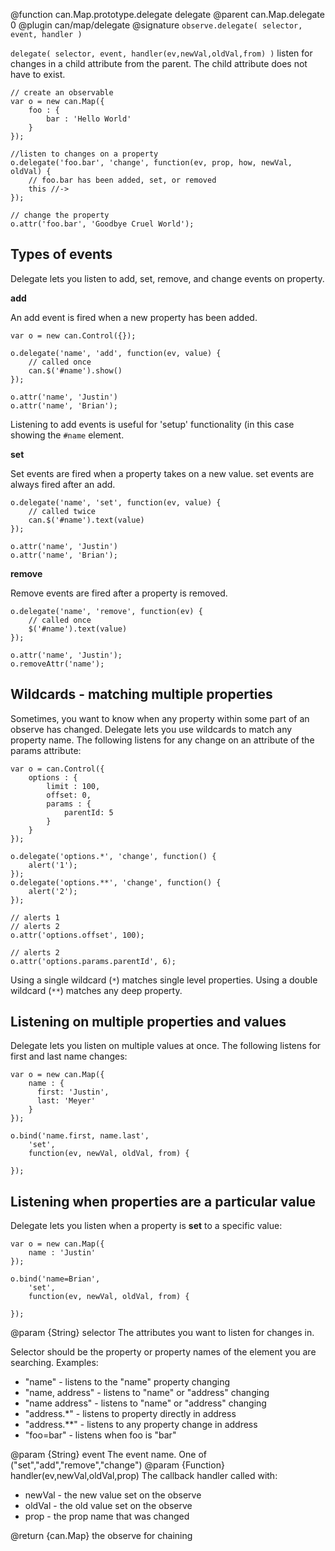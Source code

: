 @function can.Map.prototype.delegate delegate
@parent can.Map.delegate 0
@plugin can/map/delegate
@signature `observe.delegate( selector, event, handler )`

`delegate( selector, event, handler(ev,newVal,oldVal,from) )` listen for changes
in a child attribute from the parent. The child attribute
does not have to exist.

```
// create an observable
var o = new can.Map({
    foo : {
        bar : 'Hello World'
    }
});

//listen to changes on a property
o.delegate('foo.bar', 'change', function(ev, prop, how, newVal, oldVal) {
    // foo.bar has been added, set, or removed
    this //->
});

// change the property
o.attr('foo.bar', 'Goodbye Cruel World');
```

## Types of events

Delegate lets you listen to add, set, remove, and change events on property.

__add__

An add event is fired when a new property has been added.

```
var o = new can.Control({});

o.delegate('name', 'add', function(ev, value) {
    // called once
    can.$('#name').show()
});

o.attr('name', 'Justin')
o.attr('name', 'Brian');
```

Listening to add events is useful for 'setup' functionality (in this case
showing the <code>#name</code> element.

__set__

Set events are fired when a property takes on a new value.  set events are
always fired after an add.

```
o.delegate('name', 'set', function(ev, value) {
    // called twice
    can.$('#name').text(value)
});

o.attr('name', 'Justin')
o.attr('name', 'Brian');
```

__remove__

Remove events are fired after a property is removed.

```
o.delegate('name', 'remove', function(ev) {
    // called once
    $('#name').text(value)
});

o.attr('name', 'Justin');
o.removeAttr('name');
```

## Wildcards - matching multiple properties

Sometimes, you want to know when any property within some part
of an observe has changed. Delegate lets you use wildcards to
match any property name.  The following listens for any change
on an attribute of the params attribute:

```
var o = can.Control({
    options : {
        limit : 100,
        offset: 0,
        params : {
            parentId: 5
        }
    }
});

o.delegate('options.*', 'change', function() {
    alert('1');
});
o.delegate('options.**', 'change', function() {
    alert('2');
});

// alerts 1
// alerts 2
o.attr('options.offset', 100);

// alerts 2
o.attr('options.params.parentId', 6);
```

Using a single wildcard (<code>*</code>) matches single level
properties.  Using a double wildcard (<code>**</code>) matches
any deep property.

## Listening on multiple properties and values

Delegate lets you listen on multiple values at once.  The following listens
for first and last name changes:

```
var o = new can.Map({
    name : { 
      first: 'Justin', 
      last: 'Meyer'
    }
});

o.bind('name.first, name.last',
    'set',
    function(ev, newVal, oldVal, from) {

});
```

## Listening when properties are a particular value

Delegate lets you listen when a property is __set__ to a specific value:

```
var o = new can.Map({
    name : 'Justin'
});

o.bind('name=Brian',
    'set',
    function(ev, newVal, oldVal, from) {

});
```

@param {String} selector The attributes you want to listen for changes in.

Selector should be the property or
property names of the element you are searching.  Examples:

- "name" - listens to the "name" property changing
- "name, address" - listens to "name" or "address" changing
- "name address" - listens to "name" or "address" changing
- "address.*" - listens to property directly in address
- "address.**" - listens to any property change in address
- "foo=bar" - listens when foo is "bar"

@param {String} event The event name.  One of ("set","add","remove","change")
@param {Function} handler(ev,newVal,oldVal,prop) The callback handler
called with:

- newVal - the new value set on the observe
- oldVal - the old value set on the observe
- prop - the prop name that was changed

@return {can.Map} the observe for chaining